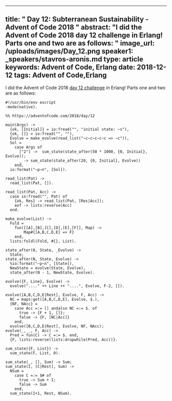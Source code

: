 
---
title: " Day 12: Subterranean Sustainability - Advent of Code 2018
"
abstract: "I did the Advent of Code 2018 day 12 challenge in Erlang! Parts one and two are as follows:
"
image_url: /uploads/images/Day_12.png
speaker1: _speakers/stavros-aronis.md
type: article
keywords: Advent of Code, Erlang
date: 2018-12-12
tags: Advent of Code,Erlang
---
I did the Advent of Code 2018&nbsp;<a href="https://adventofcode.com/2018/day/12">day 12 challenge</a>&nbsp;in Erlang! Parts one and two are as follows:

<pre>
<code class="language-erlang">#!/usr/bin/env escript
-mode(native).

%% https://adventofcode.com/2018/day/12

main(Args) -&gt;
  {ok, [Initial]} = io:fread("", "initial state: ~s"),
  {ok, []} = io:fread("", ""),
  Evolve = make_evolve(read_list("~c~c~c~c~c =&gt; ~c")),
  Sol =
    case Args of
      ["2"] -&gt;  sum_state(state_after(50 * 1000, {0, Initial}, Evolve));
      _ -&gt; sum_state(state_after(20, {0, Initial}, Evolve))
    end,
  io:format("~p~n", [Sol]).

read_list(Pat) -&gt;
  read_list(Pat, []).

read_list(Pat, Acc) -&gt;
  case io:fread("", Pat) of
    {ok, Res} -&gt; read_list(Pat, [Res|Acc]);
    eof -&gt; lists:reverse(Acc)
  end.

make_evolve(List) -&gt;
  Fold =
    fun([[A],[B],[C],[D],[E],[F]], Map) -&gt;
        Map#{[A,B,C,D,E] =&gt; F}
    end,
  lists:foldl(Fold, #{}, List).

state_after(0, State, _Evolve) -&gt;
  State;
state_after(N, State, Evolve) -&gt;
  %io:format("~p~n", [State]),
  NewState = evolve(State, Evolve),
  state_after(N - 1, NewState, Evolve).

evolve({F, Line}, Evolve) -&gt;
  evolve("...." ++ Line ++ "....", Evolve, F-2, []).

evolve([A,B,C,D,E|Rest], Evolve, F, Acc) -&gt;
  NC = maps:get([A,B,C,D,E], Evolve, $.),
  {NF, NAcc} =
    case Acc =:= [] andalso NC =:= $. of
      true -&gt; {F + 1, []};
      false -&gt; {F, [NC|Acc]}
    end,
  evolve([B,C,D,E|Rest], Evolve, NF, NAcc);
evolve(_, _, F, Acc) -&gt;
  Pred = fun(C) -&gt; C =:= $. end,
  {F, lists:reverse(lists:dropwhile(Pred, Acc))}.

sum_state({F, List}) -&gt;
  sum_state(F, List, 0).

sum_state(_, [], Sum) -&gt; Sum;
sum_state(I, [C|Rest], Sum) -&gt;
  NSum =
    case C =:= $# of
      true -&gt; Sum + I;
      false -&gt; Sum
    end,
  sum_state(I+1, Rest, NSum).
 </code></pre>

&nbsp;
